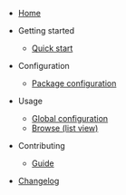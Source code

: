 - [Home](/?id=main)
- Getting started

  - [Quick start](content/getting-started.md)

- Configuration

  - [Package configuration](content/package-configuration.md)

- Usage

  - [Global configuration](content/usage/global-configuration.md)
  - [Browse (list view)](content/usage/browse.md)

- Contributing

  - [Guide](content/contributing.md)

- [Changelog](content/changelog.md)


